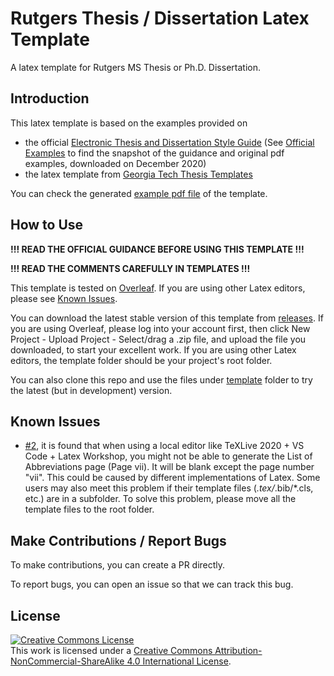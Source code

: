 # Rutgers Thesis / Dissertation Latex Template

A latex template for Rutgers MS Thesis or Ph.D. Dissertation.

## Introduction

This latex template is based on the examples provided on 
 - the official [Electronic Thesis and Dissertation Style Guide](https://gsnb.rutgers.edu/academics/electronic-thesis-and-dissertation-style-guide) (See [Official Examples](/OfficialExamples) to find the snapshot of the guidance and original pdf examples, downloaded on December 2020) 
 - the latex template from [Georgia Tech Thesis Templates](http://grad.gatech.edu/theses-dissertations-templates)

You can check the generated [example pdf file](RutgersDissertationTemplate.pdf) of the template.

## How to Use

**!!! READ THE OFFICIAL GUIDANCE BEFORE USING THIS TEMPLATE !!!**

**!!! READ THE COMMENTS CAREFULLY IN TEMPLATES !!!**

This template is tested on [Overleaf](https://overleaf.com). If you are using other Latex editors, please see [Known Issues](#known-issues).

You can download the latest stable version of this template from [releases](/releases). If you are using Overleaf, please log into your account first, then click New Project - Upload Project - Select/drag a .zip file, and upload the file you downloaded, to start your excellent work. If you are using other Latex editors, the template folder should be your project's root folder.

You can also clone this repo and use the files under [template](/template) folder to try the latest (but in development) version.

## Known Issues

- [#2](/issues/2), it is found that when using a local editor like TeXLive 2020 + VS Code + Latex Workshop, you might not be able to generate the List of Abbreviations page (Page vii). It will be blank except the page number "vii". This could be caused by different implementations of Latex. Some users may also meet this problem if their template files (*.tex/*.bib/*.cls, etc.) are in a subfolder. To solve this problem, please move all the template files to the root folder.

## Make Contributions / Report Bugs

To make contributions, you can create a PR directly.

To report bugs, you can open an issue so that we can track this bug.

## License
<a rel="license" href="http://creativecommons.org/licenses/by-nc-sa/4.0/"><img alt="Creative Commons License" style="border-width:0" src="https://i.creativecommons.org/l/by-nc-sa/4.0/80x15.png" /></a><br />This work is licensed under a <a rel="license" href="http://creativecommons.org/licenses/by-nc-sa/4.0/">Creative Commons Attribution-NonCommercial-ShareAlike 4.0 International License</a>.
